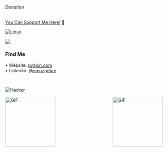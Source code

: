 ###### Donation

[You Can Support Me Here!](https://www.buymeacoffee.com/meuz) 💜

![Linux](https://img.shields.io/github/followers/meuzgebre.svg?style=flat&label=Follow&maxAge=2592000)

![](https://komarev.com/ghpvc/?username=meuzgebre)

### Find Me 

• Website:  [pyzion.com](http://pyzion.com) <br>
• Linkedin: [@meuzgebre](https://linkedin.com/in/meuzgebre) <br>
  
<br>

![Hacker](https://i.giphy.com/media/YQitE4YNQNahy/giphy.webp)


<img align="right" alt="GIF" height="160px" src="https://github-readme-stats.vercel.app/api?username=meuzgebre&theme=blue-green" />

<img align="center" alt="GIF" height="160px" src="https://github-readme-stats.vercel.app/api/top-langs/?username=meuzgebre&theme=blue-green" />
